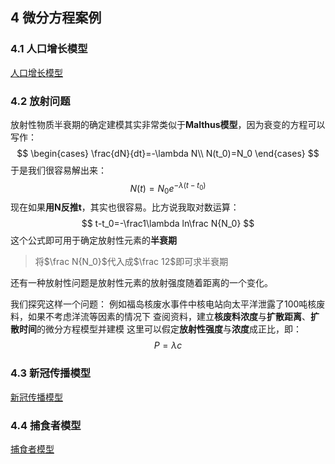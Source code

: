 ## 4 微分方程案例

### 4.1 人口增长模型

[人口增长模型](人口增长模型/README.md)

### 4.2 放射问题

放射性物质半衰期的确定建模其实非常类似于**Malthus模型**，因为衰变的方程可以写作：
$$
\begin{cases}
\frac{dN}{dt}=-\lambda N\\
N(t_0)=N_0
\end{cases}
$$
于是我们很容易解出来：
$$
N(t)=N_0e^{-\lambda(t-t_0)}
$$
现在如果**用N反推t**，其实也很容易。比方说我取对数运算：
$$
t-t_0=-\frac1\lambda ln\frac N{N_0}
$$
这个公式即可用于确定放射性元素的**半衰期**

> 将$\frac N{N_0}$代入成$\frac 12$即可求半衰期

还有一种放射性问题是放射性元素的放射强度随着距离的一个变化。 

我们探究这样一个问题： 
例如福岛核废水事件中核电站向太平洋泄露了100吨核废料，如果不考虑洋流等因素的情况下 
查阅资料，建立**核废料浓度**与**扩散距离**、**扩散时间**的微分方程模型并建模 
这里可以假定**放射性强度**与**浓度**成正比，即：
$$
P=\lambda c
$$

### 4.3 新冠传播模型

[新冠传播模型](新冠传播模型/README.md)

### 4.4 捕食者模型

[捕食者模型](捕食者模型/README.md)